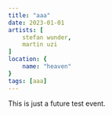 ```yaml
---
title: "aaa"
date: 2023-01-01
artists: [
    stefan wunder,
    martin uzi
]
location: {
    name: "heaven"
}
tags: [aaa]
---
```

This is just a future test event.

